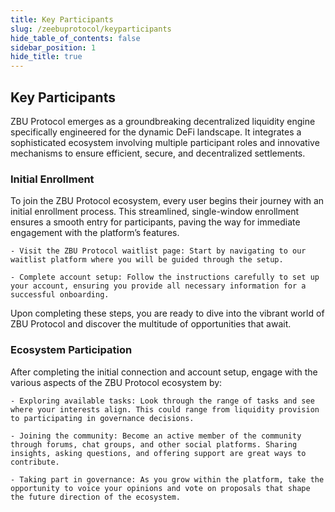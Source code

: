 ```yaml
---
title: Key Participants
slug: /zeebuprotocol/keyparticipants
hide_table_of_contents: false
sidebar_position: 1
hide_title: true
---
```

<h2> Key Participants </h2>

ZBU Protocol emerges as a groundbreaking decentralized liquidity engine specifically engineered for the dynamic DeFi landscape. It integrates a sophisticated ecosystem involving multiple participant roles and innovative mechanisms to ensure efficient, secure, and decentralized settlements.

### Initial Enrollment

To join the ZBU Protocol ecosystem, every user begins their journey with an initial enrollment process. This streamlined, single-window enrollment ensures a smooth entry for participants, paving the way for immediate engagement with the platform’s features.

    - Visit the ZBU Protocol waitlist page: Start by navigating to our waitlist platform where you will be guided through the setup.

    - Complete account setup: Follow the instructions carefully to set up your account, ensuring you provide all necessary information for a successful onboarding.

Upon completing these steps, you are ready to dive into the vibrant world of ZBU Protocol and discover the multitude of opportunities that await.

### Ecosystem Participation

After completing the initial connection and account setup, engage with the various aspects of the ZBU Protocol ecosystem by:

    - Exploring available tasks: Look through the range of tasks and see where your interests align. This could range from liquidity provision to participating in governance decisions.

    - Joining the community: Become an active member of the community through forums, chat groups, and other social platforms. Sharing insights, asking questions, and offering support are great ways to contribute.

    - Taking part in governance: As you grow within the platform, take the opportunity to voice your opinions and vote on proposals that shape the future direction of the ecosystem.